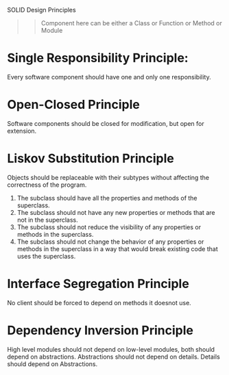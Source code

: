 SOLID Design Principles

>> Component here can be either a Class or Function or Method or Module

# Single Responsibility Principle:
Every software component should have one and only one responsibility.  


# Open-Closed Principle
Software components should be closed for modification, but open for extension.  


# Liskov Substitution Principle
Objects should be replaceable with their subtypes without affecting the correctness of the program.

1. The subclass should have all the properties and methods of the superclass.
2. The subclass should not have any new properties or methods that are not in the superclass.
3. The subclass should not reduce the visibility of any properties or methods in the superclass.
4. The subclass should not change the behavior of any properties or methods in the superclass in a way that would break existing code that uses the superclass.


# Interface Segregation Principle
No client should be forced to depend on methods it doesnot use.


# Dependency Inversion Principle
High level modules should not depend on low-level modules, both should depend on abstractions.
Abstractions should not depend on details. Details should depend on Abstractions.



